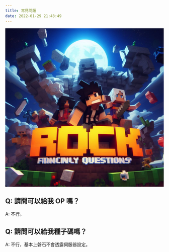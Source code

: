 ```yaml
---
title: 常見問題
date: 2022-01-29 21:43:49
---
```


<p align="center">
<img src="https://raw.githubusercontent.com/rock-mc/rock-mc.github.io/publish/images/faq.jpeg" alt="drawing" style="vertical-align:middle" width="600"/>
</p>

## Q: 請問可以給我 OP 嗎？
A: 不行。

## Q: 請問可以給我種子碼嗎？
A: 不行，基本上磐石不會透露伺服器設定。
